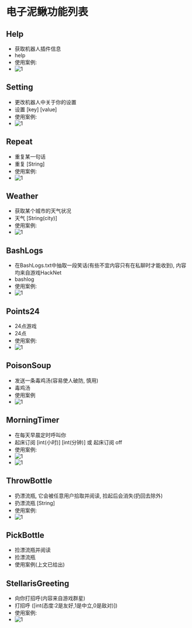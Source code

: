 # 电子泥鳅功能列表
## Help
 - 获取机器人插件信息
 - help
 - 使用案例:
- ![1](https://bili-08A04-NQ3.github.io/Electricity_Loach/Guide/help.png)

## Setting
 - 更改机器人中关于你的设置
 - 设置 [key] [value]
 - 使用案例:
 - ![1](https://bili-08A04-NQ3.github.io/Electricity_Loach/Guide/setting.png)

## Repeat
 - 重复某一句话
 - 重复 [String]
 - 使用案例:
- ![1](https://bili-08A04-NQ3.github.io/Electricity_Loach/Guide/repeat.png)

## Weather
 - 获取某个城市的天气状况
 - 天气 [String(city)]
 - 使用案例:
- ![1](https://bili-08A04-NQ3.github.io/Electricity_Loach/Guide/weather.png)

## BashLogs
 - 在BashLogs.txt中抽取一段笑话(有些不宜内容只有在私聊时才能收到), 内容均来自游戏HackNet
 - bashlog
 - 使用案例:
- ![1](https://bili-08A04-NQ3.github.io/Electricity_Loach/Guide/bashlog.png)

## Points24
 - 24点游戏
 - 24点
 - 使用案例:
- ![1](https://bili-08A04-NQ3.github.io/Electricity_Loach/Guide/points24.png)

## PoisonSoup
 - 发送一条毒鸡汤(容易使人破防, 慎用)
 - 毒鸡汤
 - 使用案例
- ![1](https://bili-08A04-NQ3.github.io/Electricity_Loach/Guide/soup.png)

## MorningTimer
 - 在每天早晨定时呼叫你
 - 起床订阅 [int(小时)] [int(分钟)]   或   起床订阅 off
 - 使用案例:
- ![1](https://bili-08A04-NQ3.github.io/Electricity_Loach/Guide/morningtimer_1.png)
- ![1](https://bili-08A04-NQ3.github.io/Electricity_Loach/Guide/morningtimer_2.png)

## ThrowBottle
 - 扔漂流瓶, 它会被任意用户拾取并阅读, 捡起后会消失(扔回去除外)
 - 扔漂流瓶 [String]
 - 使用案例:
- ![1](https://bili-08A04-NQ3.github.io/Electricity_Loach/Guide/bottle.png)

## PickBottle
 - 捡漂流瓶并阅读
 - 捡漂流瓶
 - 使用案例(上文已给出)

## StellarisGreeting
 - 向你打招呼(内容来自游戏群星)
 - 打招呼 ([int(态度:2是友好,1是中立,0是敌对)])
 - 使用案例:
- ![1](https://bili-08A04-NQ3.github.io/Electricity_Loach/Guide/greeting.png)